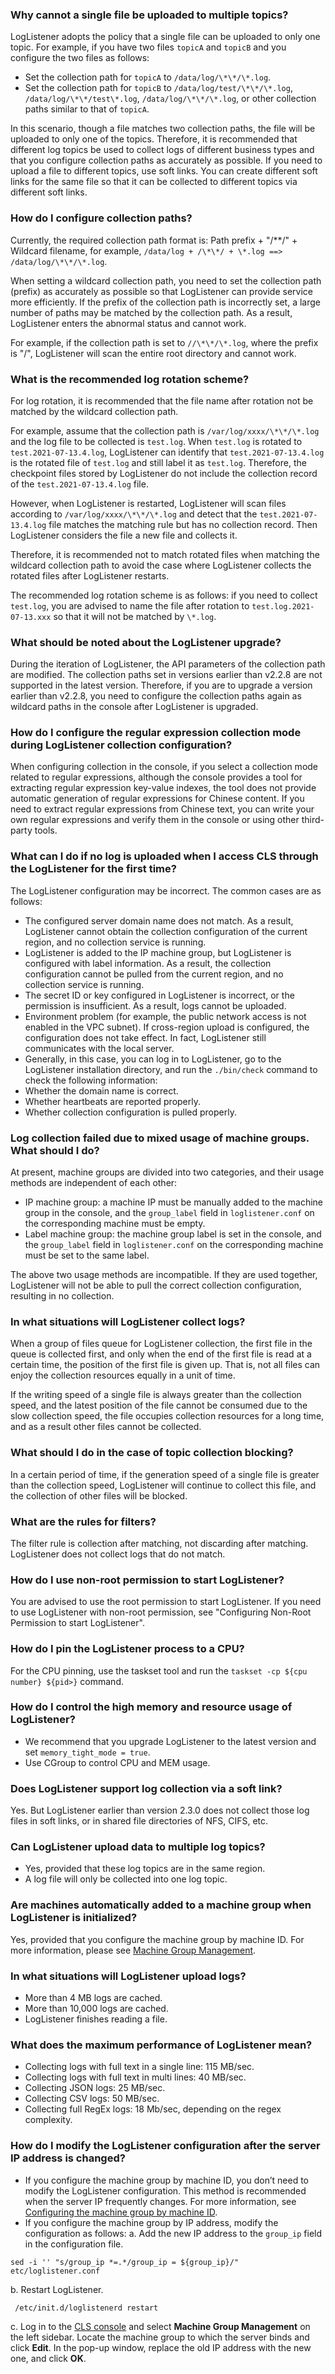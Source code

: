 ### Why cannot a single file be uploaded to multiple topics?

LogListener adopts the policy that a single file can be uploaded to only one topic.
For example, if you have two files `topicA` and `topicB` and you configure the two files as follows:
- Set the collection path for `topicA` to `/data/log/\*\*/\*.log`.
- Set the collection path for `topicB` to `/data/log/test/\*\*/\*.log`, `/data/log/\*\*/test\*.log`, `/data/log/\*\*/\*.log`, or other collection paths similar to that of `topicA`.

In this scenario, though a file matches two collection paths, the file will be uploaded to only one of the topics. Therefore, it is recommended that different log topics be used to collect logs of different business types and that you configure collection paths as accurately as possible. If you need to upload a file to different topics, use soft links. You can create different soft links for the same file so that it can be collected to different topics via different soft links.


### How do I configure collection paths?

Currently, the required collection path format is: Path prefix + "/\*\*/" + Wildcard filename, for example, `/data/log + /\*\*/ + \*.log ==> /data/log/\*\*/\*.log`.

When setting a wildcard collection path, you need to set the collection path (prefix) as accurately as possible so that LogListener can provide service more efficiently. If the prefix of the collection path is incorrectly set, a large number of paths may be matched by the collection path. As a result, LogListener enters the abnormal status and cannot work.

For example, if the collection path is set to `//\*\*/\*.log`, where the prefix is "/", LogListener will scan the entire root directory and cannot work.


### What is the recommended log rotation scheme?

For log rotation, it is recommended that the file name after rotation not be matched by the wildcard collection path.

For example, assume that the collection path is `/var/log/xxxx/\*\*/\*.log` and the log file to be collected is `test.log`. When `test.log` is rotated to `test.2021-07-13.4.log`, LogListener can identify that `test.2021-07-13.4.log` is the rotated file of `test.log` and still label it as `test.log`. Therefore, the checkpoint files stored by LogListener do not include the collection record of the `test.2021-07-13.4.log` file.

However, when LogListener is restarted, LogListener will scan files according to `/var/log/xxxx/\*\*/\*.log` and detect that the `test.2021-07-13.4.log` file matches the matching rule but has no collection record. Then LogListener considers the file a new file and collects it.

Therefore, it is recommended not to match rotated files when matching the wildcard collection path to avoid the case where LogListener collects the rotated files after LogListener restarts.

The recommended log rotation scheme is as follows: if you need to collect `test.log`, you are advised to name the file after rotation to `test.log.2021-07-13.xxx` so that it will not be matched by `\*.log`.

### What should be noted about the LogListener upgrade?

During the iteration of LogListener, the API parameters of the collection path are modified. The collection paths set in versions earlier than v2.2.8 are not supported in the latest version.
Therefore, if you are to upgrade a version earlier than v2.2.8, you need to configure the collection paths again as wildcard paths in the console after LogListener is upgraded.


### How do I configure the regular expression collection mode during LogListener collection configuration?

When configuring collection in the console, if you select a collection mode related to regular expressions, although the console provides a tool for extracting regular expression key-value indexes, the tool does not provide automatic generation of regular expressions for Chinese content. If you need to extract regular expressions from Chinese text, you can write your own regular expressions and verify them in the console or using other third-party tools.


### What can I do if no log is uploaded when I access CLS through the LogListener for the first time?

The LogListener configuration may be incorrect. The common cases are as follows:
- The configured server domain name does not match. As a result, LogListener cannot obtain the collection configuration of the current region, and no collection service is running.
- LogListener is added to the IP machine group, but LogListener is configured with label information. As a result, the collection configuration cannot be pulled from the current region, and no collection service is running.
- The secret ID or key configured in LogListener is incorrect, or the permission is insufficient. As a result, logs cannot be uploaded.
- Environment problem (for example, the public network access is not enabled in the VPC subnet). If cross-region upload is configured, the configuration does not take effect. In fact, LogListener still communicates with the local server.
- Generally, in this case, you can log in to LogListener, go to the LogListener installation directory, and run the `./bin/check` command to check the following information:
 - Whether the domain name is correct.
 - Whether heartbeats are reported properly.
 - Whether collection configuration is pulled properly.


### Log collection failed due to mixed usage of machine groups. What should I do?

At present, machine groups are divided into two categories, and their usage methods are independent of each other:
- IP machine group: a machine IP must be manually added to the machine group in the console, and the `group_label` field in `loglistener.conf` on the corresponding machine must be empty.
- Label machine group: the machine group label is set in the console, and the `group_label` field in `loglistener.conf` on the corresponding machine must be set to the same label.

The above two usage methods are incompatible. If they are used together, LogListener will not be able to pull the correct collection configuration, resulting in no collection.


### In what situations will LogListener collect logs?

When a group of files queue for LogListener collection, the first file in the queue is collected first, and only when the end of the first file is read at a certain time, the position of the first file is given up. That is, not all files can enjoy the collection resources equally in a unit of time.

If the writing speed of a single file is always greater than the collection speed, and the latest position of the file cannot be consumed due to the slow collection speed, the file occupies collection resources for a long time, and as a result other files cannot be collected.


### What should I do in the case of topic collection blocking?

In a certain period of time, if the generation speed of a single file is greater than the collection speed, LogListener will continue to collect this file, and the collection of other files will be blocked.

### What are the rules for filters?

The filter rule is collection after matching, not discarding after matching. LogListener does not collect logs that do not match.


### How do I use non-root permission to start LogListener?

You are advised to use the root permission to start LogListener. If you need to use LogListener with non-root permission, see "Configuring Non-Root Permission to start LogListener".


### How do I pin the LogListener process to a CPU?

For the CPU pinning, use the taskset tool and run the `taskset -cp ${cpu number} ${pid>}` command.

### How do I control the high memory and resource usage of LogListener?

- We recommend that you upgrade LogListener to the latest version and set `memory_tight_mode = true`.
- Use CGroup to control CPU and MEM usage.

### Does LogListener support log collection via a soft link?

Yes. But LogListener earlier than version 2.3.0 does not collect those log files in soft links, or in shared file directories of NFS, CIFS, etc.

### Can LogListener upload data to multiple log topics?

- Yes, provided that these log topics are in the same region.
- A log file will only be collected into one log topic.

### Are machines automatically added to a machine group when LogListener is initialized?

Yes, provided that you configure the machine group by machine ID. For more information, please see [Machine Group Management](https://intl.cloud.tencent.com/document/product/614/17412).

### In what situations will LogListener upload logs?

 - More than 4 MB logs are cached.
 - More than 10,000 logs are cached.
 - LogListener finishes reading a file.

### What does the maximum performance of LogListener mean?

 - Collecting logs with full text in a single line: 115 MB/sec.
 - Collecting logs with full text in multi lines: 40 MB/sec.
 - Collecting JSON logs: 25 MB/sec.
 - Collecting CSV logs: 50 MB/sec.
 - Collecting full RegEx logs: 18 Mb/sec, depending on the regex complexity.


### How do I modify the LogListener configuration after the server IP address is changed?

- If you configure the machine group by machine ID, you don’t need to modify the LogListener configuration. This method is recommended when the server IP frequently changes. For more information, see [Configuring the machine group by machine ID](https://intl.cloud.tencent.com/document/product/614/17412#.E9.80.9A.E8.BF.87.E9.85.8D.E7.BD.AE.E6.9C.BA.E5.99.A8.E6.A0.87.E8.AF.86.E5.88.9B.E5.BB.BA.E6.9C.BA.E5.99.A8.E7.BB.84).
- If you configure the machine group by IP address, modify the configuration as follows:
  a. Add the new IP address to the `group_ip` field in the configuration file.
```shell
sed -i '' "s/group_ip *=.*/group_ip = ${group_ip}/" etc/loglistener.conf
```
 b. Restart LogListener.
```shell
 /etc/init.d/loglistenerd restart
```
 c. Log in to the [CLS console](https://console.cloud.tencent.com/cls/overview?region=ap-guangzhou) and select **Machine Group Management** on the left sidebar. Locate the machine group to which the server binds and click **Edit**. In the pop-up window, replace the old IP address with the new one, and click **OK**.
